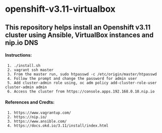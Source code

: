 # openshift-v3.11-virtualbox

## This repository helps install an Openshift v3.11 cluster using Ansible, VirtualBox instances and nip.io DNS

#### Instructions:
     1. ./install.sh
     2. vagrant ssh master
     3. From the master run, sudo htpasswd -c /etc/origin/master/htpasswd
     4. Follow the prompt and change the password for admin user
     5. Add cluster-admin role using, oc adm policy add-cluster-role-user cluster-admin admin
     6. Access the cluster from https://console.apps.192.168.0.10.nip.io

#### References and Credts:
     1. https://www.vagrantup.com/
     2. https://nip.io/
     3. https://www.ansible.com/
     4. https://docs.okd.io/3.11/install/index.html
